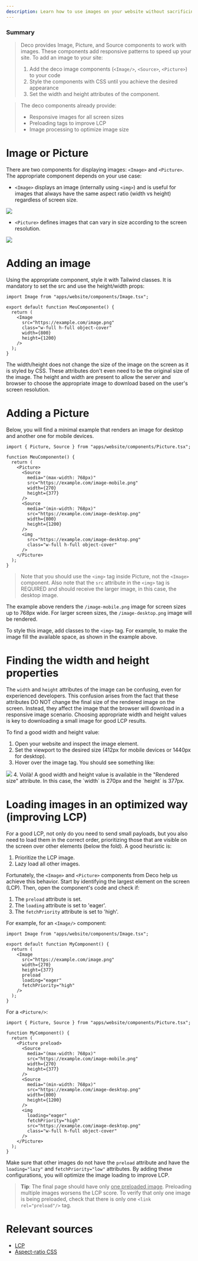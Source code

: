 ```yaml
---
description: Learn how to use images on your website without sacrificing performance.
---
```


### Summary

> Deco provides Image, Picture, and Source components to work with images. These components add responsive patterns to speed up your site. To add an image to your site:
>
> 1. Add the deco image components (`<Image/>`, `<Source>`, `<Picture>`) to your code
> 2. Style the components with CSS until you achieve the desired appearance
> 3. Set the width and height attributes of the component.

> The deco components already provide:
>
> - Responsive images for all screen sizes
> - Preloading tags to improve LCP
> - Image processing to optimize image size

# Image or Picture

There are two components for displaying images: `<Image>` and `<Picture>`. The
appropriate component depends on your use case:

- `<Image>` displays an image (internally using `<img>`) and is useful for images
  that always have the same aspect ratio (width vs height) regardless of screen size.

<img src="/docs/image-aspect-ratio.png">

- `<Picture>` defines images that can vary in size according to the screen resolution.

<img src="/docs/picture-aspect-ratio.png">

# Adding an image

Using the appropriate component, style it with Tailwind classes. It is mandatory
to set the src and use the height/width props:

```tsx
import Image from "apps/website/components/Image.tsx";

export default function MeuComponente() {
  return (
    <Image
      src="https://example.com/image.png"
      class="w-full h-full object-cover"
      width={800}
      height={1200}
    />
  );
}
```

The width/height does not change the size of the image on the screen as it is
styled by CSS. These attributes don't even need to be the original size of the
image. The height and width are present to allow the server and browser to choose
the appropriate image to download based on the user's screen resolution.

# Adding a Picture

Below, you will find a minimal example that renders an image for desktop and
another one for mobile devices.

```tsx
import { Picture, Source } from "apps/website/components/Picture.tsx";

function MeuComponente() {
  return (
    <Picture>
      <Source
        media="(max-width: 768px)"
        src="https://example.com/image-mobile.png"
        width={270}
        height={377}
      />
      <Source
        media="(min-width: 768px)"
        src="https://example.com/image-desktop.png"
        width={800}
        height={1200}
      />
      <img
        src="https://example.com/image-desktop.png"
        class="w-full h-full object-cover"
      />
    </Picture>
  );
}
```

> Note that you should use the `<img>` tag inside Picture, not the `<Image>` component. Also note that the `src` attribute in the `<img>` tag is REQUIRED and should receive the larger image, in this case, the desktop image.

The example above renders the `/image-mobile.png` image for screen sizes up to 768px wide. For larger screen sizes, the `/image-desktop.png` image will be rendered.

To style this image, add classes to the `<img>` tag. For example, to make the image fill the available space, as shown in the example above.

# Finding the width and height properties

The `width` and `height` attributes of the image can be confusing, even for experienced developers. This confusion arises from the fact that these attributes DO NOT change the final size of the rendered image on the screen. Instead, they affect the image that the browser will download in a responsive image scenario. Choosing appropriate width and height values is key to downloading a small image for good LCP results.

To find a good width and height value:

1. Open your website and inspect the image element.
2. Set the viewport to the desired size (412px for mobile devices or 1440px for desktop).
3. Hover over the image tag. You should see something like:
  <img src="/docs/width-attribute.png" />
4. Voilà! A good width and height value is available in the "Rendered size" attribute. In this case, the `width` is 270px and the `height` is 377px.

# Loading images in an optimized way (improving LCP)

For a good LCP, not only do you need to send small payloads, but you also need to load them in the correct order, prioritizing those that are visible on the screen over other elements (below the fold). A good heuristic is:

1. Prioritize the LCP image.
2. Lazy load all other images.

Fortunately, the `<Image>` and `<Picture>` components from Deco help us achieve this behavior. Start by identifying the largest element on the screen (LCP). Then, open the component's code and check if:

1. The `preload` attribute is set.
2. The `loading` attribute is set to 'eager'.
3. The `fetchPriority` attribute is set to 'high'.

For example, for an `<Image/>` component:

```tsx
import Image from "apps/website/components/Image.tsx";

export default function MyComponent() {
  return (
    <Image
      src="https://example.com/image.png"
      width={270}
      height={377}
      preload
      loading="eager"
      fetchPriority="high"
    />
  );
}
```

For a `<Picture/>`:

```tsx
import { Picture, Source } from "apps/website/components/Picture.tsx";

function MyComponent() {
  return (
    <Picture preload>
      <Source
        media="(max-width: 768px)"
        src="https://example.com/image-mobile.png"
        width={270}
        height={377}
      />
      <Source
        media="(min-width: 768px)"
        src="https://example.com/image-desktop.png"
        width={800}
        height={1200}
      />
      <img
        loading="eager"
        fetchPriority="high"
        src="https://example.com/image-desktop.png"
        class="w-full h-full object-cover"
      />
    </Picture>
  );
}
```

Make sure that other images do not have the `preload` attribute and have the `loading="lazy"` and `fetchPriority="low"` attributes. By adding these configurations, you will optimize the image loading to improve LCP.

> **Tip**: The final page should have only <u>one preloaded image</u>. Preloading multiple images worsens the LCP score. To verify that only one image is being preloaded, check that there is only one `<link rel="preload"/>` tag.

# Relevant sources

- [LCP](https://web.dev/lcp/)
- [Aspect-ratio CSS](https://www.w3schools.com/cssref/css_pr_aspect-ratio.php)
